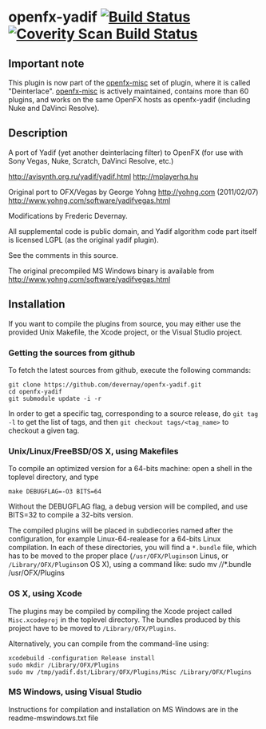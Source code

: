 openfx-yadif [![Build Status](https://api.travis-ci.org/devernay/openfx-yadif.png?branch=master)](https://travis-ci.org/devernay/openfx) [![Coverity Scan Build Status](https://scan.coverity.com/projects/5245/badge.svg)](https://scan.coverity.com/projects/5245 "Coverity Badge")
============

Important note
------------

This plugin is now part of the [openfx-misc](http://github.com/devernay/openfx-misc) set of plugin, where it is called "Deinterlace".  [openfx-misc](http://github.com/devernay/openfx-misc) is actively maintained, contains more than 60 plugins, and works on the same OpenFX hosts as openfx-yadif (including Nuke and DaVinci Resolve).

Description
---------

A port of Yadif (yet another deinterlacing filter) to OpenFX (for use with Sony Vegas, Nuke, Scratch, DaVinci Resolve, etc.)

http://avisynth.org.ru/yadif/yadif.html
http://mplayerhq.hu

Original port to OFX/Vegas by George Yohng http://yohng.com  (2011/02/07)
http://www.yohng.com/software/yadifvegas.html

Modifications by Frederic Devernay.

All supplemental code is public domain, and Yadif algorithm code part itself is licensed LGPL (as the original yadif plugin).

See the comments in this source.

The original precompiled MS Windows binary is available from http://www.yohng.com/software/yadifvegas.html

Installation
------------

If you want to compile the plugins from source, you may either use the
provided Unix Makefile, the Xcode project, or the Visual Studio project.

### Getting the sources from github

To fetch the latest sources from github, execute the following commands:

	git clone https://github.com/devernay/openfx-yadif.git
	cd openfx-yadif
	git submodule update -i -r

In order to get a specific tag, corresponding to a source release, do `git tag -l`
to get the list of tags, and then `git checkout tags/<tag_name>`
to checkout a given tag.

### Unix/Linux/FreeBSD/OS X, using Makefiles

To compile an optimized version for a 64-bits machine: open a shell in
the toplevel directory, and type

	make DEBUGFLAG=-O3 BITS=64

Without the DEBUGFLAG flag, a debug version will be compiled, and use
BITS=32 to compile a 32-bits version.

The compiled plugins will be placed in subdiecories named after the
configuration, for example Linux-64-realease for a 64-bits Linux
compilation. In each of these directories, you will find a `*.bundle`
file, which has to be moved to the proper place (`/usr/OFX/Plugins`on
Linus, or `/Library/OFX/Plugins`on OS X), using a command like:
	sudo mv */*/*.bundle /usr/OFX/Plugins

### OS X, using Xcode

The plugins may be compiled by compiling the Xcode project called
`Misc.xcodeproj` in the toplevel directory. The bundles produced by
this project have to be moved to `/Library/OFX/Plugins`.

Alternatively, you can compile from the command-line using:

	xcodebuild -configuration Release install
	sudo mkdir /Library/OFX/Plugins
	sudo mv /tmp/yadif.dst/Library/OFX/Plugins/Misc /Library/OFX/Plugins

### MS Windows, using Visual Studio

Instructions for compilation and installation on MS Windows are in the readme-mswindows.txt file
